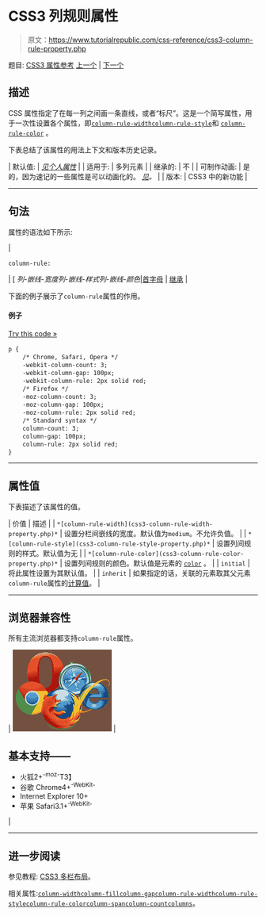 # CSS3 列规则属性

> 原文：<https://www.tutorialrepublic.com/css-reference/css3-column-rule-property.php>

题目: [CSS3 属性参考](css3-properties.php) [上一个](css3-column-gap-property.php) | [下一个](css3-column-rule-color-property.php)

## 描述

CSS 属性指定了在每一列之间画一条直线，或者“标尺”。这是一个简写属性，用于一次性设置各个属性，即[`column-rule-width`](css3-column-rule-width-property.php)[`column-rule-style`](css3-column-rule-style-property.php)和 [`column-rule-color`](css3-column-rule-color-property.php) 。

下表总结了该属性的用法上下文和版本历史记录。

| 默认值: | *[见个人属性](#property-values)* |
| 适用于: | 多列元素 |
| 继承的: | 不 |
| 可制作动画: | 是的，因为速记的一些属性是可以动画化的。 [*见*](css-animatable-properties.php)*。* |
| 版本: | CSS3 中的新功能 |

* * *

## 句法

属性的语法如下所示:

| 

```
column-rule:
```

 | [ *列-嵌线-宽度列-嵌线-样式列-嵌线-颜色*&#124;[首字母](../definitions.php#initial) &#124; [继承](../definitions.php#inherit) |

下面的例子展示了`column-rule`属性的作用。

#### 例子

[Try this code »](../codelab.php?topic=css3&file=column-rule-property "Try this code using online Editor")

```
p {
    /* Chrome, Safari, Opera */
    -webkit-column-count: 3;
    -webkit-column-gap: 100px;
    -webkit-column-rule: 2px solid red;
    /* Firefox */
    -moz-column-count: 3;
    -moz-column-gap: 100px;
    -moz-column-rule: 2px solid red;
    /* Standard syntax */
    column-count: 3;
    column-gap: 100px;
    column-rule: 2px solid red;
}
```

* * *

## 属性值

下表描述了该属性的值。

| 价值 | 描述 |
| `*[column-rule-width](css3-column-rule-width-property.php)*` | 设置分栏间嵌线的宽度。默认值为`medium`。不允许负值。 |
| `*[column-rule-style](css3-column-rule-style-property.php)*` | 设置列间规则的样式。默认值为无 |
| `*[column-rule-color](css3-column-rule-color-property.php)*` | 设置列间规则的颜色。默认值是元素的 [`color`](css-color-property.php) 。 |
| `initial` | 将此属性设置为其默认值。 |
| `inherit` | 如果指定的话，关联的元素取其父元素`column-rule`属性的[计算值](../definitions.php#computed-value)。 |

* * *

## 浏览器兼容性

所有主流浏览器都支持`column-rule`属性。

| ![Browsers Icon](img/e9331123c77668c1832e541c2fca1002.png) | 

## 基本支持——

*   火狐2+<sup class="badge">-moz-</sup>T3】
*   谷歌 Chrome4+<sup class="badge">-WebKit-</sup>
*   Internet Explorer 10+
*   苹果 Safari3.1+<sup class="badge">-WebKit-</sup>

 |

* * *

## 进一步阅读

参见教程: [CSS3 多栏布局](../css-tutorial/css3-multi-column-layouts.php)。

相关属性:[`column-width`](css3-column-width-property.php)[`column-fill`](css3-column-fill-property.php)[`column-gap`](css3-column-gap-property.php)[`column-rule-width`](css3-column-rule-width-property.php)[`column-rule-style`](css3-column-rule-style-property.php)[`column-rule-color`](css3-column-rule-color-property.php)[`column-span`](css3-column-span-property.php)[`column-count`](css3-column-count-property.php)[`columns`](css3-columns-property.php)。